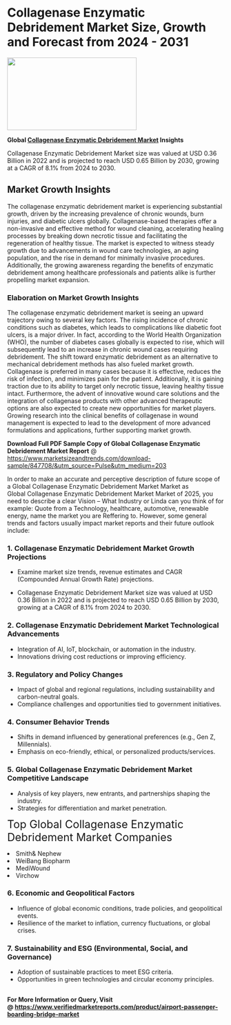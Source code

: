 <H1>Collagenase Enzymatic Debridement Market Size, Growth and Forecast from 2024 - 2031</H1><img class="aligncenter size-medium wp-image-584254" src="https://thirdeyenews.in/wp-content/uploads/2024/09/Global-Market-Research-300x168.jpeg" alt="" width="300" height="168" /><p><strong>Global&nbsp;<a href="https://www.marketsizeandtrends.com/download-sample/847708/&amp;utm_source=Pulse&amp;utm_medium=203">Collagenase Enzymatic Debridement Market</a> Insights</strong></p><p>Collagenase Enzymatic Debridement Market size was valued at USD 0.36 Billion in 2022 and is projected to reach USD 0.65 Billion by 2030, growing at a CAGR of 8.1% from 2024 to 2030.</p><p><h2>Market Growth Insights</h2> The collagenase enzymatic debridement market is experiencing substantial growth, driven by the increasing prevalence of chronic wounds, burn injuries, and diabetic ulcers globally. Collagenase-based therapies offer a non-invasive and effective method for wound cleaning, accelerating healing processes by breaking down necrotic tissue and facilitating the regeneration of healthy tissue. The market is expected to witness steady growth due to advancements in wound care technologies, an aging population, and the rise in demand for minimally invasive procedures. Additionally, the growing awareness regarding the benefits of enzymatic debridement among healthcare professionals and patients alike is further propelling market expansion.  <h3>Elaboration on Market Growth Insights</h3> The collagenase enzymatic debridement market is seeing an upward trajectory owing to several key factors. The rising incidence of chronic conditions such as diabetes, which leads to complications like diabetic foot ulcers, is a major driver. In fact, according to the World Health Organization (WHO), the number of diabetes cases globally is expected to rise, which will subsequently lead to an increase in chronic wound cases requiring debridement. The shift toward enzymatic debridement as an alternative to mechanical debridement methods has also fueled market growth. Collagenase is preferred in many cases because it is effective, reduces the risk of infection, and minimizes pain for the patient. Additionally, it is gaining traction due to its ability to target only necrotic tissue, leaving healthy tissue intact. Furthermore, the advent of innovative wound care solutions and the integration of collagenase products with other advanced therapeutic options are also expected to create new opportunities for market players. Growing research into the clinical benefits of collagenase in wound management is expected to lead to the development of more advanced formulations and applications, further supporting market growth. </p><p><span class=""><strong>Download Full PDF Sample Copy of Global Collagenase Enzymatic Debridement Market Report</strong> @ <a href="https://www.marketsizeandtrends.com/download-sample/847708/&amp;utm_source=Pulse&amp;utm_medium=203" target="_blank">https://www.marketsizeandtrends.com/download-sample/847708/&amp;utm_source=Pulse&amp;utm_medium=203</a></span></p><p>In order to make an accurate and perceptive description of future scope of a Global&nbsp;Collagenase Enzymatic Debridement Market Market as Global&nbsp;Collagenase Enzymatic Debridement Market Market of 2025, you need to describe a clear Vision &ndash; What Industry or Linda can you think of for example: Quote from a Technology, healthcare, automotive, renewable energy, name the market you are Reffering to. However, some general trends and factors usually impact market reports and their future outlook include:</p><h3>1.&nbsp;<strong>Collagenase Enzymatic Debridement Market Growth Projections</strong></h3><ul><li>Examine market size trends, revenue estimates and CAGR (Compounded Annual Growth Rate) projections.</li><li><p>Collagenase Enzymatic Debridement Market size was valued at USD 0.36 Billion in 2022 and is projected to reach USD 0.65 Billion by 2030, growing at a CAGR of 8.1% from 2024 to 2030.</p></li></ul><h3>2.&nbsp;<strong>Collagenase Enzymatic Debridement Market Technological Advancements</strong></h3><ul><li>Integration of AI, IoT, blockchain, or automation in the industry.</li><li>Innovations driving cost reductions or improving efficiency.</li></ul><h3>3.&nbsp;<strong>Regulatory and Policy Changes</strong></h3><ul><li>Impact of global and regional regulations, including sustainability and carbon-neutral goals.</li><li>Compliance challenges and opportunities tied to government initiatives.</li></ul><h3>4.&nbsp;<strong>Consumer Behavior Trends</strong></h3><ul><li>Shifts in demand influenced by generational preferences (e.g., Gen Z, Millennials).</li><li>Emphasis on eco-friendly, ethical, or personalized products/services.</li></ul><h3>5.&nbsp;<strong>Global Collagenase Enzymatic Debridement Market Competitive Landscape</strong></h3><ul><li>Analysis of key players, new entrants, and partnerships shaping the industry.</li><li>Strategies for differentiation and market penetration.</li></ul><p data-pm-slice="1 1 []"><span style="color: inherit; font-family: inherit; font-size: 25px;">Top Global Collagenase Enzymatic Debridement Market Companies</span></p><div class="" data-test-id=""><p><li>Smith& Nephew</li><li> WeiBang Biopharm</li><li> MediWound</li><li> Virchow</li></p></div><h3>6.&nbsp;<strong>Economic and Geopolitical Factors</strong></h3><ul><li>Influence of global economic conditions, trade policies, and geopolitical events.</li><li>Resilience of the market to inflation, currency fluctuations, or global crises.</li></ul><h3>7.&nbsp;<strong>Sustainability and ESG (Environmental, Social, and Governance)</strong></h3><ul><li>Adoption of sustainable practices to meet ESG criteria.</li><li>Opportunities in green technologies and circular economy principles.</li></ul><h2><strong style="font-size: 14px;">For More Information or Query, Visit @&nbsp;</strong><a style="background-color: #ffffff; font-size: 14px;" href="https://www.marketsizeandtrends.com/report/collagenase-enzymatic-debridement-market/" target="_blank">https://www.verifiedmarketreports.com/product/airport-passenger-boarding-bridge-market</a></h2>
